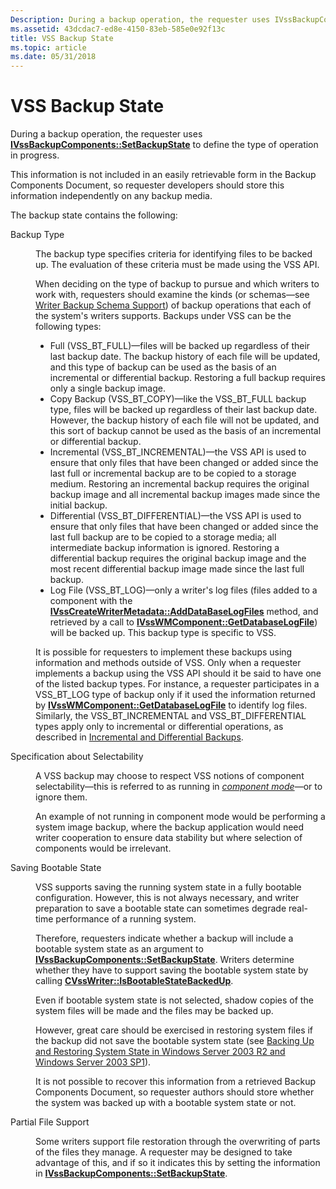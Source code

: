 ```yaml
---
Description: During a backup operation, the requester uses IVssBackupComponents::SetBackupState to define the type of operation in progress.
ms.assetid: 43dcdac7-ed8e-4150-83eb-585e0e92f13c
title: VSS Backup State
ms.topic: article
ms.date: 05/31/2018
---
```


# VSS Backup State

During a backup operation, the requester uses [**IVssBackupComponents::SetBackupState**](/windows/desktop/api/VsBackup/nf-vsbackup-ivssbackupcomponents-setbackupstate) to define the type of operation in progress.

This information is not included in an easily retrievable form in the Backup Components Document, so requester developers should store this information independently on any backup media.

The backup state contains the following:

<dl> <dt>

<span id="Backup_Type"></span><span id="backup_type"></span><span id="BACKUP_TYPE"></span>Backup Type
</dt> <dd>

The backup type specifies criteria for identifying files to be backed up. The evaluation of these criteria must be made using the VSS API.

When deciding on the type of backup to pursue and which writers to work with, requesters should examine the kinds (or schemas—see [Writer Backup Schema Support](writer-backup-schema-support.md)) of backup operations that each of the system's writers supports. Backups under VSS can be the following types:

-   Full (VSS\_BT\_FULL)—files will be backed up regardless of their last backup date. The backup history of each file will be updated, and this type of backup can be used as the basis of an incremental or differential backup. Restoring a full backup requires only a single backup image.
-   Copy Backup (VSS\_BT\_COPY)—like the VSS\_BT\_FULL backup type, files will be backed up regardless of their last backup date. However, the backup history of each file will not be updated, and this sort of backup cannot be used as the basis of an incremental or differential backup.
-   Incremental (VSS\_BT\_INCREMENTAL)—the VSS API is used to ensure that only files that have been changed or added since the last full or incremental backup are to be copied to a storage medium. Restoring an incremental backup requires the original backup image and all incremental backup images made since the initial backup.
-   Differential (VSS\_BT\_DIFFERENTIAL)—the VSS API is used to ensure that only files that have been changed or added since the last full backup are to be copied to a storage media; all intermediate backup information is ignored. Restoring a differential backup requires the original backup image and the most recent differential backup image made since the last full backup.
-   Log File (VSS\_BT\_LOG)—only a writer's log files (files added to a component with the [**IVssCreateWriterMetadata::AddDataBaseLogFiles**](/windows/desktop/api/VsWriter/nf-vswriter-ivsscreatewritermetadata-adddatabaselogfiles) method, and retrieved by a call to [**IVssWMComponent::GetDatabaseLogFile**](/windows/desktop/api/VsBackup/nf-vsbackup-ivsswmcomponent-getdatabaselogfile)) will be backed up. This backup type is specific to VSS.

It is possible for requesters to implement these backups using information and methods outside of VSS. Only when a requester implements a backup using the VSS API should it be said to have one of the listed backup types. For instance, a requester participates in a VSS\_BT\_LOG type of backup only if it used the information returned by [**IVssWMComponent::GetDatabaseLogFile**](/windows/desktop/api/VsBackup/nf-vsbackup-ivsswmcomponent-getdatabaselogfile) to identify log files. Similarly, the VSS\_BT\_INCREMENTAL and VSS\_BT\_DIFFERENTIAL types apply only to incremental or differential operations, as described in [Incremental and Differential Backups](incremental-and-differential-backups.md).

</dd> <dt>

<span id="Specification_about_Selectability"></span><span id="specification_about_selectability"></span><span id="SPECIFICATION_ABOUT_SELECTABILITY"></span>Specification about Selectability
</dt> <dd>

A VSS backup may choose to respect VSS notions of component selectability—this is referred to as running in [*component mode*](vssgloss-c.md)—or to ignore them.

An example of not running in component mode would be performing a system image backup, where the backup application would need writer cooperation to ensure data stability but where selection of components would be irrelevant.

</dd> <dt>

<span id="Saving_Bootable_State"></span><span id="saving_bootable_state"></span><span id="SAVING_BOOTABLE_STATE"></span>Saving Bootable State
</dt> <dd>

VSS supports saving the running system state in a fully bootable configuration. However, this is not always necessary, and writer preparation to save a bootable state can sometimes degrade real-time performance of a running system.

Therefore, requesters indicate whether a backup will include a bootable system state as an argument to [**IVssBackupComponents::SetBackupState**](/windows/desktop/api/VsBackup/nf-vsbackup-ivssbackupcomponents-setbackupstate). Writers determine whether they have to support saving the bootable system state by calling [**CVssWriter::IsBootableStateBackedUp**](/windows/desktop/api/VsWriter/nf-vswriter-cvsswriter-isbootablesystemstatebackedup).

Even if bootable system state is not selected, shadow copies of the system files will be made and the files may be backed up.

However, great care should be exercised in restoring system files if the backup did not save the bootable system state (see [Backing Up and Restoring System State in Windows Server 2003 R2 and Windows Server 2003 SP1](backing-up-and-restoring-system-state-under-vss.md)).

It is not possible to recover this information from a retrieved Backup Components Document, so requester authors should store whether the system was backed up with a bootable system state or not.

</dd> <dt>

<span id="Partial_File_Support"></span><span id="partial_file_support"></span><span id="PARTIAL_FILE_SUPPORT"></span>Partial File Support
</dt> <dd>

Some writers support file restoration through the overwriting of parts of the files they manage. A requester may be designed to take advantage of this, and if so it indicates this by setting the information in [**IVssBackupComponents::SetBackupState**](/windows/desktop/api/VsBackup/nf-vsbackup-ivssbackupcomponents-setbackupstate).

</dd> </dl>

 

 



